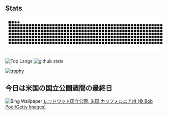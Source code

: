 ## Stats
<picture>
  <source media="(prefers-color-scheme: dark)" srcset="https://raw.githubusercontent.com/ba230t/ba230t/output/github-contribution-grid-snake-dark.svg">
  <source media="(prefers-color-scheme: light)" srcset="https://raw.githubusercontent.com/ba230t/ba230t/output/github-contribution-grid-snake.svg">
  <img alt="github contribution grid snake animation" src="https://raw.githubusercontent.com/ba230t/ba230t/output/github-contribution-grid-snake.svg">
</picture>

<p align="left">
  <img alt="Top Langs" height="150px" src="https://github-readme-stats.vercel.app/api/top-langs/?username=ba230t&layout=compact&theme=transparent" />
  <img alt="github stats" height="150px" src="https://github-readme-stats.vercel.app/api?username=ba230t&theme=transparent" />
</p>

[![trophy](https://github-profile-trophy.vercel.app/?username=ba230t&theme=transparent&column=7)](https://github.com/ryo-ma/github-profile-trophy)


<!-- Bing Wallpaper Start -->
## 今日は米国の国立公園週間の最終日
![Bing Wallpaper](https://www.bing.com/th?id=OHR.RedwoodGrove_JA-JP2501396373_1920x1080.jpg&rf=LaDigue_1920x1080.jpg&pid=hp)
[レッドウッド国立公園, 米国 カリフォルニア州 (© Bob Pool/Getty Images)](https://www.bing.com/search?q=%E3%83%AC%E3%83%83%E3%83%89%E3%82%A6%E3%83%83%E3%83%89%E5%9B%BD%E7%AB%8B%E5%85%AC%E5%9C%92%2c+%E3%82%AB%E3%83%AA%E3%83%95%E3%82%A9%E3%83%AB%E3%83%8B%E3%82%A2%E5%B7%9E&form=hpcapt&filters=HpDate%3a%2220250426_1500%22)
<!-- Bing Wallpaper End -->
